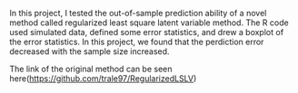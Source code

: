 In this project, I tested the out-of-sample prediction ability of a novel method called regularized least square latent variable method. The R code used simulated data, defined some error statistics, and drew a boxplot of the error statistics. In this project, we found that the perdiction error decreased with the sample size increased.

The link of the original method can be seen here(https://github.com/trale97/RegularizedLSLV)
